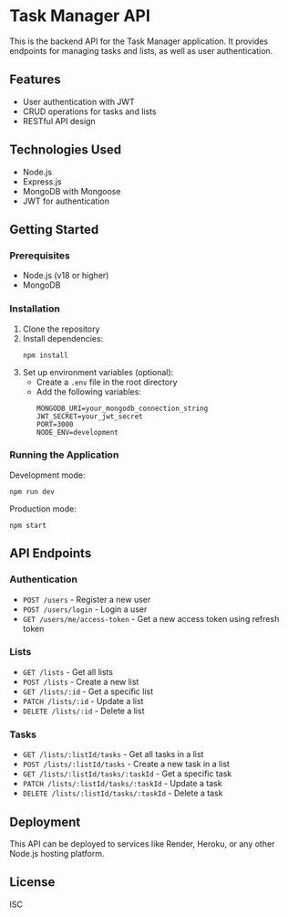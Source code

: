 # Task Manager API

This is the backend API for the Task Manager application. It provides endpoints for managing tasks and lists, as well as user authentication.

## Features

- User authentication with JWT
- CRUD operations for tasks and lists
- RESTful API design

## Technologies Used

- Node.js
- Express.js
- MongoDB with Mongoose
- JWT for authentication

## Getting Started

### Prerequisites

- Node.js (v18 or higher)
- MongoDB

### Installation

1. Clone the repository
2. Install dependencies:
   ```
   npm install
   ```
3. Set up environment variables (optional):
   - Create a `.env` file in the root directory
   - Add the following variables:
     ```
     MONGODB_URI=your_mongodb_connection_string
     JWT_SECRET=your_jwt_secret
     PORT=3000
     NODE_ENV=development
     ```

### Running the Application

Development mode:
```
npm run dev
```

Production mode:
```
npm start
```

## API Endpoints

### Authentication

- `POST /users` - Register a new user
- `POST /users/login` - Login a user
- `GET /users/me/access-token` - Get a new access token using refresh token

### Lists

- `GET /lists` - Get all lists
- `POST /lists` - Create a new list
- `GET /lists/:id` - Get a specific list
- `PATCH /lists/:id` - Update a list
- `DELETE /lists/:id` - Delete a list

### Tasks

- `GET /lists/:listId/tasks` - Get all tasks in a list
- `POST /lists/:listId/tasks` - Create a new task in a list
- `GET /lists/:listId/tasks/:taskId` - Get a specific task
- `PATCH /lists/:listId/tasks/:taskId` - Update a task
- `DELETE /lists/:listId/tasks/:taskId` - Delete a task

## Deployment

This API can be deployed to services like Render, Heroku, or any other Node.js hosting platform.

## License

ISC 